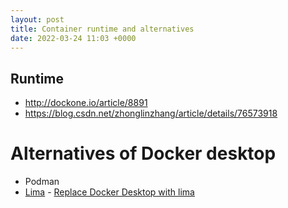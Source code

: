 ```yaml
---
layout: post
title: Container runtime and alternatives
date: 2022-03-24 11:03 +0000
---
```


## Runtime

* http://dockone.io/article/8891
* https://blog.csdn.net/zhonglinzhang/article/details/76573918


# Alternatives of Docker desktop

* Podman 
* [Lima](https://github.com/lima-vm/lima)  - [Replace Docker Desktop with lima](https://itnext.io/replace-docker-desktop-with-lima-88ec6f9d6a19)
